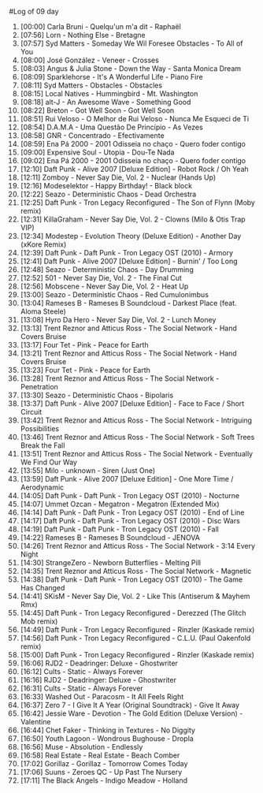 #Log of 09 day

1. [00:00] Carla Bruni - Quelqu'un m'a dit - Raphaël
1. [07:56] Lorn - Nothing Else - Bretagne
1. [07:57] Syd Matters - Someday We Wil Foresee Obstacles - To All of You
1. [08:00] José González - Veneer - Crosses
1. [08:03] Angus & Julia Stone - Down the Way - Santa Monica Dream
1. [08:09] Sparklehorse - It's A Wonderful Life - Piano Fire
1. [08:11] Syd Matters - Obstacles - Obstacles
1. [08:15] Local Natives - Hummingbird - Mt. Washington
1. [08:18] alt-J - An Awesome Wave - Something Good
1. [08:22] Breton - Got Well Soon - Got Well Soon
1. [08:51] Rui Veloso - O Melhor de Rui Veloso - Nunca Me Esqueci de Ti
1. [08:54] D.A.M.A - Uma Questão De Princípio - As Vezes
1. [08:58] GNR - Concentrado - Efectivamente
1. [08:59] Ena Pá 2000 - 2001 Odisseia no chaço - Quero foder contigo
1. [09:00] Expensive Soul - Utopia - Dou-Te Nada
1. [09:02] Ena Pá 2000 - 2001 Odisseia no chaço - Quero foder contigo
1. [12:10] Daft Punk - Alive 2007 [Deluxe Edition] - Robot Rock / Oh Yeah
1. [12:11] Zomboy - Never Say Die, Vol. 2 - Nuclear (Hands Up)
1. [12:16] Modeselektor - Happy Birthday! - Black block
1. [12:22] Seazo - Deterministic Chaos - Dead Orchestra
1. [12:25] Daft Punk - Tron Legacy Reconfigured - The Son of Flynn (Moby remix)
1. [12:31] KillaGraham - Never Say Die, Vol. 2 - Clowns (Milo & Otis Trap VIP)
1. [12:34] Modestep - Evolution Theory (Deluxe Edition) - Another Day (xKore Remix)
1. [12:39] Daft Punk - Daft Punk - Tron Legacy OST (2010) - Armory
1. [12:41] Daft Punk - Alive 2007 [Deluxe Edition] - Burnin' / Too Long
1. [12:48] Seazo - Deterministic Chaos - Day Drumming
1. [12:52] 501 - Never Say Die, Vol. 2 - The Final Cut
1. [12:56] Mobscene - Never Say Die, Vol. 2 - Heat Up
1. [13:00] Seazo - Deterministic Chaos - Red Cumulonimbus
1. [13:04] Rameses B - Rameses B Soundcloud - Darkest Place (feat. Aloma Steele)
1. [13:08] Hyro Da Hero - Never Say Die, Vol. 2 - Lunch Money
1. [13:13] Trent Reznor and Atticus Ross - The Social Network - Hand Covers Bruise
1. [13:17] Four Tet - Pink - Peace for Earth
1. [13:21] Trent Reznor and Atticus Ross - The Social Network - Hand Covers Bruise
1. [13:23] Four Tet - Pink - Peace for Earth
1. [13:28] Trent Reznor and Atticus Ross - The Social Network - Penetration
1. [13:30] Seazo - Deterministic Chaos - Bipolaris
1. [13:37] Daft Punk - Alive 2007 [Deluxe Edition] - Face to Face / Short Circuit
1. [13:42] Trent Reznor and Atticus Ross - The Social Network - Intriguing Possibilities
1. [13:46] Trent Reznor and Atticus Ross - The Social Network - Soft Trees Break the Fall
1. [13:51] Trent Reznor and Atticus Ross - The Social Network - Eventually We Find Our Way
1. [13:55] Milo - unknown - Siren (Just One)
1. [13:59] Daft Punk - Alive 2007 [Deluxe Edition] - One More Time / Aerodynamic
1. [14:05] Daft Punk - Daft Punk - Tron Legacy OST (2010) - Nocturne
1. [14:07] Ummet Ozcan - Megatron - Megatron (Extended Mix)
1. [14:14] Daft Punk - Daft Punk - Tron Legacy OST (2010) - End of Line
1. [14:17] Daft Punk - Daft Punk - Tron Legacy OST (2010) - Disc Wars
1. [14:19] Daft Punk - Daft Punk - Tron Legacy OST (2010) - Fall
1. [14:22] Rameses B - Rameses B Soundcloud - JENOVA
1. [14:26] Trent Reznor and Atticus Ross - The Social Network - 3:14 Every Night
1. [14:30] StrangeZero - Newborn Butterflies - Melting Pill
1. [14:35] Trent Reznor and Atticus Ross - The Social Network - Magnetic
1. [14:38] Daft Punk - Daft Punk - Tron Legacy OST (2010) - The Game Has Changed
1. [14:41] SKisM - Never Say Die, Vol. 2 - Like This (Antiserum & Mayhem Rmx)
1. [14:45] Daft Punk - Tron Legacy Reconfigured - Derezzed (The Glitch Mob remix)
1. [14:49] Daft Punk - Tron Legacy Reconfigured - Rinzler (Kaskade remix)
1. [14:56] Daft Punk - Tron Legacy Reconfigured - C.L.U. (Paul Oakenfold remix)
1. [15:00] Daft Punk - Tron Legacy Reconfigured - Rinzler (Kaskade remix)
1. [16:06] RJD2 - Deadringer: Deluxe - Ghostwriter
1. [16:12] Cults - Static - Always Forever
1. [16:16] RJD2 - Deadringer: Deluxe - Ghostwriter
1. [16:31] Cults - Static - Always Forever
1. [16:33] Washed Out - Paracosm - It All Feels Right
1. [16:37] Zero 7 - I Give It A Year (Original Soundtrack) - Give It Away
1. [16:42] Jessie Ware - Devotion - The Gold Edition (Deluxe Version) - Valentine
1. [16:44] Chet Faker - Thinking in Textures - No Diggity
1. [16:50] Youth Lagoon - Wondrous Bughouse - Dropla
1. [16:56] Muse - Absolution - Endlessly
1. [16:58] Real Estate - Real Estate - Beach Comber
1. [17:02] Gorillaz - Gorillaz - Tomorrow Comes Today
1. [17:06] Suuns - Zeroes QC - Up Past The Nursery
1. [17:11] The Black Angels - Indigo Meadow - Holland
